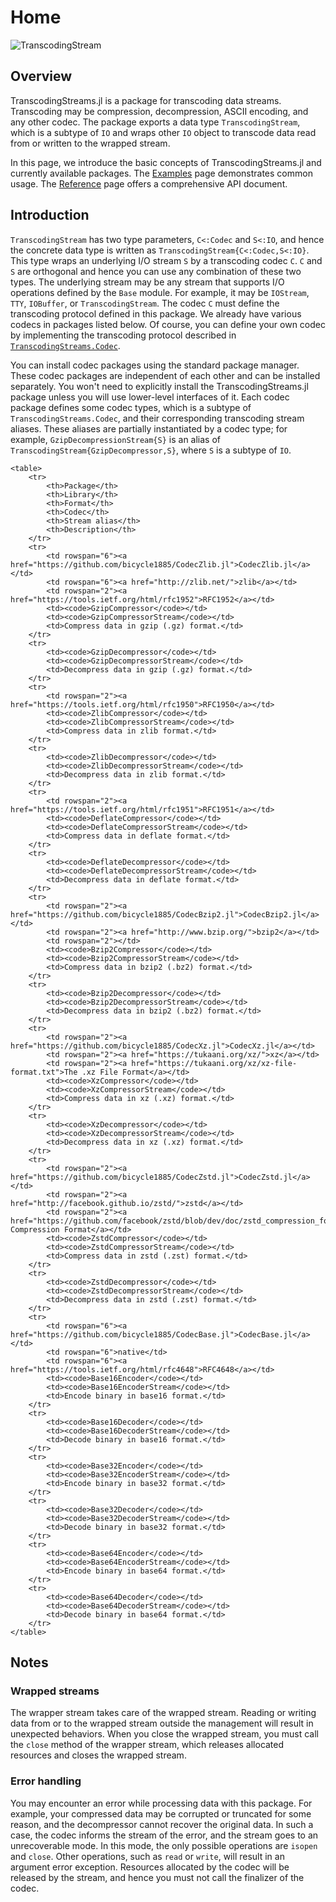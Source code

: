 # Home

![TranscodingStream](./assets/transcodingstream.png)

## Overview

TranscodingStreams.jl is a package for transcoding data streams. Transcoding
may be compression, decompression, ASCII encoding, and any other codec.  The
package exports a data type `TranscodingStream`, which is a subtype of `IO` and
wraps other `IO` object to transcode data read from or written to the wrapped
stream.

In this page, we introduce the basic concepts of TranscodingStreams.jl and
currently available packages. The [Examples](@ref) page demonstrates common
usage. The [Reference](@ref) page offers a comprehensive API document.

## Introduction

`TranscodingStream` has two type parameters, `C<:Codec` and `S<:IO`, and hence
the concrete data type is written as `TranscodingStream{C<:Codec,S<:IO}`. This
type wraps an underlying I/O stream `S` by a transcoding codec `C`. `C` and `S`
are orthogonal and hence you can use any combination of these two types.  The
underlying stream may be any stream that supports I/O operations defined by the
`Base` module. For example, it may be `IOStream`, `TTY`, `IOBuffer`, or
`TranscodingStream`. The codec `C` must define the transcoding protocol defined
in this package.  We already have various codecs in packages listed below.  Of
course, you can define your own codec by implementing the transcoding protocol
described in [`TranscodingStreams.Codec`](@ref).

You can install codec packages using the standard package manager. These codec
packages are independent of each other and can be installed separately. You
won't need to explicitly install the TranscodingStreams.jl package unless you
will use lower-level interfaces of it. Each codec package defines some codec
types, which is a subtype of `TranscodingStreams.Codec`, and their
corresponding transcoding stream aliases.  These aliases are partially
instantiated by a codec type; for example, `GzipDecompressionStream{S}` is an
alias of `TranscodingStream{GzipDecompressor,S}`, where `S` is a subtype of
`IO`.

```@raw html
<table>
    <tr>
        <th>Package</th>
        <th>Library</th>
        <th>Format</th>
        <th>Codec</th>
        <th>Stream alias</th>
        <th>Description</th>
    </tr>
    <tr>
        <td rowspan="6"><a href="https://github.com/bicycle1885/CodecZlib.jl">CodecZlib.jl</a></td>
        <td rowspan="6"><a href="http://zlib.net/">zlib</a></td>
        <td rowspan="2"><a href="https://tools.ietf.org/html/rfc1952">RFC1952</a></td>
        <td><code>GzipCompressor</code></td>
        <td><code>GzipCompressorStream</code></td>
        <td>Compress data in gzip (.gz) format.</td>
    </tr>
    <tr>
        <td><code>GzipDecompressor</code></td>
        <td><code>GzipDecompressorStream</code></td>
        <td>Decompress data in gzip (.gz) format.</td>
    </tr>
    <tr>
        <td rowspan="2"><a href="https://tools.ietf.org/html/rfc1950">RFC1950</a></td>
        <td><code>ZlibCompressor</code></td>
        <td><code>ZlibCompressorStream</code></td>
        <td>Compress data in zlib format.</td>
    </tr>
    <tr>
        <td><code>ZlibDecompressor</code></td>
        <td><code>ZlibDecompressorStream</code></td>
        <td>Decompress data in zlib format.</td>
    </tr>
    <tr>
        <td rowspan="2"><a href="https://tools.ietf.org/html/rfc1951">RFC1951</a></td>
        <td><code>DeflateCompressor</code></td>
        <td><code>DeflateCompressorStream</code></td>
        <td>Compress data in deflate format.</td>
    </tr>
    <tr>
        <td><code>DeflateDecompressor</code></td>
        <td><code>DeflateDecompressorStream</code></td>
        <td>Decompress data in deflate format.</td>
    </tr>
    <tr>
        <td rowspan="2"><a href="https://github.com/bicycle1885/CodecBzip2.jl">CodecBzip2.jl</a></td>
        <td rowspan="2"><a href="http://www.bzip.org/">bzip2</a></td>
        <td rowspan="2"></td>
        <td><code>Bzip2Compressor</code></td>
        <td><code>Bzip2CompressorStream</code></td>
        <td>Compress data in bzip2 (.bz2) format.</td>
    </tr>
    <tr>
        <td><code>Bzip2Decompressor</code></td>
        <td><code>Bzip2DecompressorStream</code></td>
        <td>Decompress data in bzip2 (.bz2) format.</td>
    </tr>
    <tr>
        <td rowspan="2"><a href="https://github.com/bicycle1885/CodecXz.jl">CodecXz.jl</a></td>
        <td rowspan="2"><a href="https://tukaani.org/xz/">xz</a></td>
        <td rowspan="2"><a href="https://tukaani.org/xz/xz-file-format.txt">The .xz File Format</a></td>
        <td><code>XzCompressor</code></td>
        <td><code>XzCompressorStream</code></td>
        <td>Compress data in xz (.xz) format.</td>
    </tr>
    <tr>
        <td><code>XzDecompressor</code></td>
        <td><code>XzDecompressorStream</code></td>
        <td>Decompress data in xz (.xz) format.</td>
    </tr>
    <tr>
        <td rowspan="2"><a href="https://github.com/bicycle1885/CodecZstd.jl">CodecZstd.jl</a></td>
        <td rowspan="2"><a href="http://facebook.github.io/zstd/">zstd</a></td>
        <td rowspan="2"><a href="https://github.com/facebook/zstd/blob/dev/doc/zstd_compression_format.md">Zstandard Compression Format</a></td>
        <td><code>ZstdCompressor</code></td>
        <td><code>ZstdCompressorStream</code></td>
        <td>Compress data in zstd (.zst) format.</td>
    </tr>
    <tr>
        <td><code>ZstdDecompressor</code></td>
        <td><code>ZstdDecompressorStream</code></td>
        <td>Decompress data in zstd (.zst) format.</td>
    </tr>
    <tr>
        <td rowspan="6"><a href="https://github.com/bicycle1885/CodecBase.jl">CodecBase.jl</a></td>
        <td rowspan="6">native</td>
        <td rowspan="6"><a href="https://tools.ietf.org/html/rfc4648">RFC4648</a></td>
        <td><code>Base16Encoder</code></td>
        <td><code>Base16EncoderStream</code></td>
        <td>Encode binary in base16 format.</td>
    </tr>
    <tr>
        <td><code>Base16Decoder</code></td>
        <td><code>Base16DecoderStream</code></td>
        <td>Decode binary in base16 format.</td>
    </tr>
    <tr>
        <td><code>Base32Encoder</code></td>
        <td><code>Base32EncoderStream</code></td>
        <td>Encode binary in base32 format.</td>
    </tr>
    <tr>
        <td><code>Base32Decoder</code></td>
        <td><code>Base32DecoderStream</code></td>
        <td>Decode binary in base32 format.</td>
    </tr>
    <tr>
        <td><code>Base64Encoder</code></td>
        <td><code>Base64EncoderStream</code></td>
        <td>Encode binary in base64 format.</td>
    </tr>
    <tr>
        <td><code>Base64Decoder</code></td>
        <td><code>Base64DecoderStream</code></td>
        <td>Decode binary in base64 format.</td>
    </tr>
</table>
```


## Notes

### Wrapped streams

The wrapper stream takes care of the wrapped stream. Reading or writing data
from or to the wrapped stream outside the management will result in unexpected
behaviors. When you close the wrapped stream, you must call the `close` method
of the wrapper stream, which releases allocated resources and closes the
wrapped stream.

### Error handling

You may encounter an error while processing data with this package. For
example, your compressed data may be corrupted or truncated for some reason,
and the decompressor cannot recover the original data. In such a case, the
codec informs the stream of the error, and the stream goes to an unrecoverable
mode.  In this mode, the only possible operations are `isopen` and `close`.
Other operations, such as `read` or `write`, will result in an argument error
exception. Resources allocated by the codec will be released by the stream, and
hence you must not call the finalizer of the codec.
